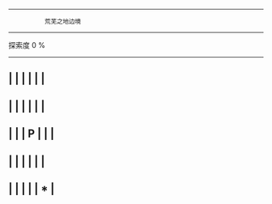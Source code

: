 ----------------------------------------
              荒芜之地边境
----------------------------------------
探索度 0 %

---------------------
|   |   |   |   |   |
---------------------
|   |   |   |   |   |
---------------------
|   |   | P |   |   |
---------------------
|   |   |   |   |   |
---------------------
|   |   |   |   | * |
---------------------
